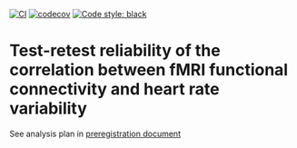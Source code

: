 [![CI](https://github.com/htwangtw/hrvtrt/actions/workflows/main.yml/badge.svg)](https://github.com/htwangtw/hrvtrt/actions/workflows/main.yml)
[![codecov](https://codecov.io/gh/htwangtw/hrvtrt/branch/main/graph/badge.svg?token=kwf3L4PPyE)](https://codecov.io/gh/htwangtw/hrvtrt)
[![Code style: black](https://img.shields.io/badge/code%20style-black-000000.svg)](https://github.com/psf/black)
# Test-retest reliability of the correlation between fMRI functional connectivity and heart rate variability
See analysis plan in [preregistration document](results/preregisteration.md)
